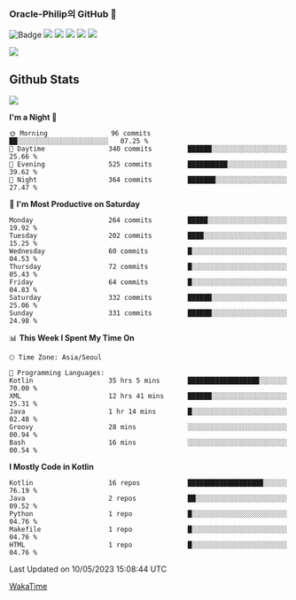 ### Oracle-Philip의 GitHub 👋

![Badge](http://img.shields.io/badge/-Java-black?style=flat-square)
<img src="https://img.shields.io/badge/ -Kotlin-black?style=flat-square&logo=Kotlin&logoColor=#7F52FF"/></a>
<img src="https://img.shields.io/badge/ -Dart-black?style=flat-square&logo=Dart&logoColor=#0175C2"/></a>
<img src="https://img.shields.io/badge/ -Android-black?style=flat-square&logo=Android&logoColor=#3DDC84"/></a>
<img src="https://img.shields.io/badge/ -Flutter-black?style=flat-square&logo=Flutter&logoColor=#02569B"/></a>
<img src="https://img.shields.io/badge/ -Firebase-black?style=flat-square&logo=Firebase&logoColor=#FFCA28"/></a>

<img src="https://img.shields.io/badge/ -BLE-black?style=flat-square&logo=Bluetooth&logoColor=#0082FC"/></a>

<!--
<img src="https://img.shields.io/badge/ -STM32F103-black?style=flat-square&logo=STMicroelectronics&logoColor=#03234B"/></a>
<img src="https://img.shields.io/badge/ -Qt-black?style=flat-square&logo=Qt&logoColor=#41CD52"/></a>
-->

<!--
![Badge](http://img.shields.io/badge/-Java-black?style=flat-square)
![Badge](http://img.shields.io/badge/-Koltin-black?style=flat-square)
![Badge](http://img.shields.io/badge/-Dart-black?style=flat-square)
![Badge](http://img.shields.io/badge/-Android-black?style=flat-square)
![Badge](http://img.shields.io/badge/-Flutter-black?style=flat-square)
![Badge](http://img.shields.io/badge/-Firebase-black?style=flat-square)
-->

## Github Stats  
<div align="left"><img src="https://github-readme-stats.vercel.app/api?username=Oracle-Philip&show_icons=true&count_private=true&hide_border=true" align="center" /></div>


<!--START_SECTION:waka-->
**I'm a Night 🦉** 

```text
🌞 Morning                96 commits          ██░░░░░░░░░░░░░░░░░░░░░░░   07.25 % 
🌆 Daytime                340 commits         ██████░░░░░░░░░░░░░░░░░░░   25.66 % 
🌃 Evening                525 commits         ██████████░░░░░░░░░░░░░░░   39.62 % 
🌙 Night                  364 commits         ███████░░░░░░░░░░░░░░░░░░   27.47 % 
```
📅 **I'm Most Productive on Saturday** 

```text
Monday                   264 commits         █████░░░░░░░░░░░░░░░░░░░░   19.92 % 
Tuesday                  202 commits         ████░░░░░░░░░░░░░░░░░░░░░   15.25 % 
Wednesday                60 commits          █░░░░░░░░░░░░░░░░░░░░░░░░   04.53 % 
Thursday                 72 commits          █░░░░░░░░░░░░░░░░░░░░░░░░   05.43 % 
Friday                   64 commits          █░░░░░░░░░░░░░░░░░░░░░░░░   04.83 % 
Saturday                 332 commits         ██████░░░░░░░░░░░░░░░░░░░   25.06 % 
Sunday                   331 commits         ██████░░░░░░░░░░░░░░░░░░░   24.98 % 
```


📊 **This Week I Spent My Time On** 

```text
🕑︎ Time Zone: Asia/Seoul

💬 Programming Languages: 
Kotlin                   35 hrs 5 mins       ██████████████████░░░░░░░   70.00 % 
XML                      12 hrs 41 mins      ██████░░░░░░░░░░░░░░░░░░░   25.31 % 
Java                     1 hr 14 mins        █░░░░░░░░░░░░░░░░░░░░░░░░   02.48 % 
Groovy                   28 mins             ░░░░░░░░░░░░░░░░░░░░░░░░░   00.94 % 
Bash                     16 mins             ░░░░░░░░░░░░░░░░░░░░░░░░░   00.54 % 
```

**I Mostly Code in Kotlin** 

```text
Kotlin                   16 repos            ███████████████████░░░░░░   76.19 % 
Java                     2 repos             ██░░░░░░░░░░░░░░░░░░░░░░░   09.52 % 
Python                   1 repo              █░░░░░░░░░░░░░░░░░░░░░░░░   04.76 % 
Makefile                 1 repo              █░░░░░░░░░░░░░░░░░░░░░░░░   04.76 % 
HTML                     1 repo              █░░░░░░░░░░░░░░░░░░░░░░░░   04.76 % 
```




 Last Updated on 10/05/2023 15:08:44 UTC
<!--END_SECTION:waka-->


<!--
**Oracle-Philip/Oracle-Philip** is a ✨ _special_ ✨ repository because its `README.md` (this file) appears on your GitHub profile.

Here are some ideas to get you started:

- 🔭 I’m currently working on ...
- 🌱 I’m currently learning ...
- 👯 I’m looking to collaborate on ...
- 🤔 I’m looking for help with ...
- 💬 Ask me about ...
- 📫 How to reach me: ...
- 😄 Pronouns: ...
- ⚡ Fun fact: ...
-->


[WakaTime](https://wakatime.com/dashboard)

